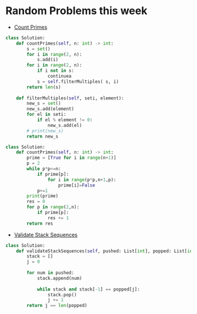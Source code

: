 # Random Problems this week

- [Count Primes](https://leetcode.com/problems/count-primes/submissions/)
```python
class Solution:
    def countPrimes(self, n: int) -> int:
        s = set()
        for i in range(2, n):
            s.add(i)
        for i in range(2, n):
            if i not in s:
                continuea
            s = self.filterMultiples( s, i)
        return len(s)
                    
    def filterMultiples(self, seti, element):
        new_s = set()
        new_s.add(element)
        for el in seti:
            if el % element != 0:
                new_s.add(el)
        # print(new_s)
        return new_s
``` 

```python
class Solution:
    def countPrimes(self, n: int) -> int:
        prime = [True for i in range(n+1)]
        p = 2
        while p*p<=n:
            if prime[p]:
                for i in range(p*p,n+1,p):
                    prime[i]=False
            p+=1
        print(prime)
        res = 0
        for p in range(2,n):
            if prime[p]:
                res += 1
        return res
```
        
- [Validate Stack Sequences](https://leetcode.com/problems/validate-stack-sequences/)
```python
class Solution:
    def validateStackSequences(self, pushed: List[int], popped: List[int]) -> bool:
        stack = []
        j = 0
        
        for num in pushed:
            stack.append(num)
            
            while stack and stack[-1] == popped[j]:
                stack.pop()
                j += 1
        return j == len(popped)
```


